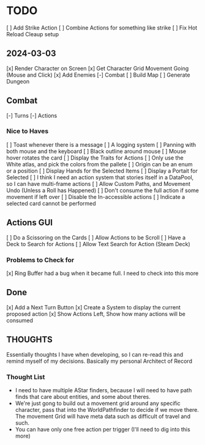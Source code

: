 # TODO

[ ] Add Strike Action
[ ] Combine Actions for something like strike
[ ] Fix Hot Reload Cleaup setup
## 2024-03-03

[x] Render Character on Screen
[x] Get Character Grid Movement Going (Mouse and Click)
[x] Add Enemies
[-] Combat
[ ] Build Map
[ ] Generate Dungeon

## Combat

[-] Turns
[-] Actions

### Nice to Haves

[ ] Toast whenever there is a message
[ ] A logging system
[ ] Panning with both mouse and the keyboard
[ ] Black outline around mouse
[ ] Mouse hover rotates the card
[ ] Display the Traits for Actions
[ ] Only use the White atlas, and pick the colors from the pallete
[ ] Origin can be an enum or a position
[ ] Display Hands for the Selected Items
[ ] Display a Portait for Selected
[ ] I think I need an action system that stories itself in a DataPool, so I can have
multi-frame actions
[ ] Allow Custom Paths, and Movement Undo (Unless a Roll has Happened)
[ ] Don't consume the full action if some movement if left over
[ ] Disable the In-accessible actions
[ ] Indicate a selected card cannot be performed

## Actions GUI
[ ] Do a Scissoring on the Cards
[ ] Allow Actions to be Scroll
[ ] Have a Deck to Search for Actions
[ ] Allow Text Search for Action (Steam Deck)

### Problems to Check for

[x] Ring Buffer had a bug when it became full. I need to check into this more


## Done

[x] Add a Next Turn Button
[x] Create a System to display the current proposed action
[x] Show Actions Left, Show how many actions will be consumed

## THOUGHTS

Essentially thoughts I have when developing, so I can re-read this and remind
myself of my decisions. Basically my personal Architect of Record

### Thought List

- I need to have multiple AStar finders, because I will need to have path finds that care about entities,
and some about theres.
- We're just gong to build out a movement grid around any specific character,
pass that into the WorldPathfinder to decide if we move there.
The movement Grid will have meta data such as difficult of travel and such.
- You can have only one free action per trigger (I'll need to dig into this more)
